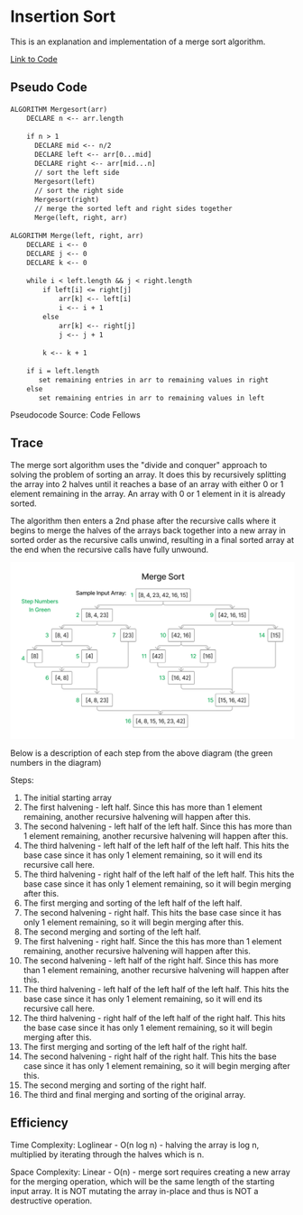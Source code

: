 # Insertion Sort

This is an explanation and implementation of a merge sort algorithm.

[Link to Code](./index.js)

## Pseudo Code

```pseudocode
ALGORITHM Mergesort(arr)
    DECLARE n <-- arr.length

    if n > 1
      DECLARE mid <-- n/2
      DECLARE left <-- arr[0...mid]
      DECLARE right <-- arr[mid...n]
      // sort the left side
      Mergesort(left)
      // sort the right side
      Mergesort(right)
      // merge the sorted left and right sides together
      Merge(left, right, arr)

ALGORITHM Merge(left, right, arr)
    DECLARE i <-- 0
    DECLARE j <-- 0
    DECLARE k <-- 0

    while i < left.length && j < right.length
        if left[i] <= right[j]
            arr[k] <-- left[i]
            i <-- i + 1
        else
            arr[k] <-- right[j]
            j <-- j + 1

        k <-- k + 1

    if i = left.length
       set remaining entries in arr to remaining values in right
    else
       set remaining entries in arr to remaining values in left
```

Pseudocode Source: Code Fellows

## Trace

The merge sort algorithm uses the "divide and conquer" approach to solving the problem of sorting an array. It does this by recursively splitting the array into 2 halves until it reaches a base of an array with either 0 or 1 element remaining in the array. An array with 0 or 1 element in it is already sorted.

The algorithm then enters a 2nd phase after the recursive calls where it begins to merge the halves of the arrays back together into a new array in sorted order as the recursive calls unwind, resulting in a final sorted array at the end when the recursive calls have fully unwound.

![Whiteboard Trace](code-challenge-27.png)

Below is a description of each step from the above diagram (the green numbers in the diagram)

Steps:

1) The initial starting array
2) The first halvening - left half. Since this has more than 1 element remaining, another recursive halvening will happen after this.
3) The second halvening - left half of the left half. Since this has more than 1 element remaining, another recursive halvening will happen after this.
4) The third halvening - left half of the left half of the left half. This hits the base case since it has only 1 element remaining, so it will end its recursive call here.
5) The third halvening - right half of the left half of the left half. This hits the base case since it has only 1 element remaining, so it will begin merging after this.
6) The first merging and sorting of the left half of the left half.
7) The second halvening - right half. This hits the base case since it has only 1 element remaining, so it will begin merging after this.
8) The second merging and sorting of the left half.
9) The first halvening - right half. Since the this has more than 1 element remaining, another recursive halvening will happen after this.
10) The second halvening - left half of the right half. Since this has more than 1 element remaining, another recursive halvening will happen after this.
11) The third halvening - left half of the left half of the left half. This hits the base case since it has only 1 element remaining, so it will end its recursive call here.
12) The third halvening - right half of the left half of the right half. This hits the base case since it has only 1 element remaining, so it will begin merging after this.
13) The first merging and sorting of the left half of the right half.
14) The second halvening - right half of the right half. This hits the base case since it has only 1 element remaining, so it will begin merging after this.
15) The second merging and sorting of the right half.
16) The third and final merging and sorting of the original array.

## Efficiency

Time Complexity: Loglinear - O(n log n) - halving the array is log n, multiplied by iterating through the halves which is n.

Space Complexity: Linear - O(n) - merge sort requires creating a new array for the merging operation, which will be the same length of the starting input array. It is NOT mutating the array in-place and thus is NOT a destructive operation.
